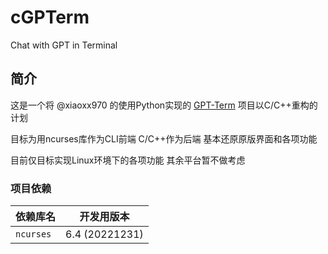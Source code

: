 # cGPTerm
Chat with GPT in Terminal

## 简介

这是一个将 @xiaoxx970 的使用Python实现的 [GPT-Term](https://github.com/xiaoxx970/chatgpt-in-terminal) 项目以C/C++重构的计划

目标为用ncurses库作为CLI前端 C/C++作为后端 基本还原原版界面和各项功能

目前仅目标实现Linux环境下的各项功能 其余平台暂不做考虑

### 项目依赖

| 依赖库名 | 开发用版本 |
| --- | --- |
| `ncurses` | 6.4 (20221231) |